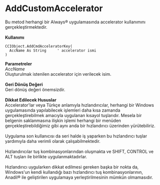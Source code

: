 # AddCustomAccelerator

Bu metod herhangi bir Always® uygulamasında accelerator kullanımını gerçekleştirmektedir.\
\
**Kullanımı**

```
CCIObject.AddCmdAcceleratorKey(
  AccName As String		' accelerator ismi
)
```

**Parametreler**\
_AccName_\
Oluşturulmak istenilen accelerator için verilecek isim.\
\
**Geri Dönüş Değeri**\
Geri dönüş değeri önemsizdir.\
\
**Dikkat Edilecek Hususlar**\
Accelerator'lar veya Türkçe anlamıyla hızlandırıcılar, herhangi bir Windows uygulamasında yapılabilecek işlemleri daha kısa zamanda gerçekleştirebilmek amacıyla uygulanan kısayol tuşlarıdır. Mesela bir belgenin saklanmasına ilişkin işlemi herhangi bir menüden gerçekleştirebildiğimiz gibi aynı anda bir hızlandırıcı üzerinden yürütebiliriz.\
\
Uygulama son kullanıcısı da seri halde iş yaparken bu hızlandırıcı tuşlar yardımıyla daha verimli olarak çalışabilmektedir.\
\
Hızlandırıcılar tuş kombinasyonlarından oluşmakta ve SHIFT, CONTROL ve ALT tuşları ile birlikte uygulanmaktadırlar.\
\
Hızlandırıcı uygularken dikkat edilmesi gereken başka bir nokta da, Windows'un kendi kullandığı bazı hızlandırıcı tuş kombinasyonlarının, Anadil® ile geliştirilen uygulamaya yerleştirilmesinin mümkün olmamasıdır.
